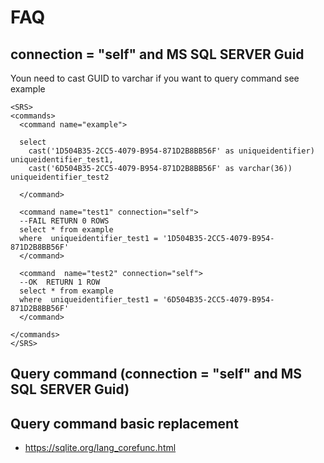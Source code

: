 # FAQ

## connection = "self" and MS SQL SERVER Guid

Youn need to cast GUID to varchar if you want to query command see example

```
<SRS>
<commands>
  <command name="example">

  select 
    cast('1D504B35-2CC5-4079-B954-871D2B8BB56F' as uniqueidentifier) uniqueidentifier_test1,
    cast('6D504B35-2CC5-4079-B954-871D2B8BB56F' as varchar(36)) uniqueidentifier_test2

  </command>

  <command name="test1" connection="self">
  --FAIL RETURN 0 ROWS
  select * from example 
  where  uniqueidentifier_test1 = '1D504B35-2CC5-4079-B954-871D2B8BB56F' 
  </command>

  <command  name="test2" connection="self">
  --OK  RETURN 1 ROW
  select * from example 
  where  uniqueidentifier_test1 = '6D504B35-2CC5-4079-B954-871D2B8BB56F' 
  </command>

</commands>
</SRS>
```


## Query command (connection = "self" and MS SQL SERVER Guid)



## Query command basic replacement

- https://sqlite.org/lang_corefunc.html
